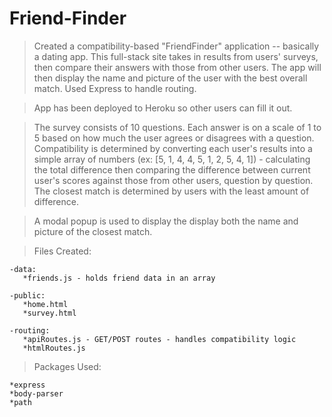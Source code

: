 # Friend-Finder

>Created a compatibility-based "FriendFinder" application -- basically a dating app. This full-stack site takes in results from users' surveys, then compare their answers with those from other users. The app will then display the name and picture of the user with the best overall match. Used Express to handle routing.

>App has been deployed to Heroku so other users can fill it out.

>The survey consists of 10 questions. Each answer is on a scale of 1 to 5 based on how much the user agrees or disagrees with a question.  Compatibility is determined by converting each user's results into a simple array of numbers (ex: [5, 1, 4, 4, 5, 1, 2, 5, 4, 1]) - calculating the total difference then comparing the difference between current user's scores against those from other users, question by question. The closest match is determined by users with the least amount of difference.

>A modal popup is used to display the display both the name and picture of the closest match.

>Files Created:

    -data:
       *friends.js - holds friend data in an array 

    -public:
       *home.html
       *survey.html

    -routing:
       *apiRoutes.js - GET/POST routes - handles compatibility logic
       *htmlRoutes.js

>Packages Used:

    *express
    *body-parser
    *path
